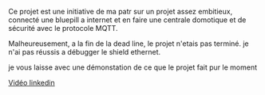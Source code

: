 Ce projet est une initiative de ma patr sur un projet assez embitieux, connecté une bluepill a internet et en faire une centrale domotique et de sécurité avec le protocole MQTT.

Malheureusement, a la fin de la dead line, le projet n'etais pas terminé. je n'ai pas réussis a débugger le shield ethernet.

je vous laisse avec une démonstation de ce que le projet fait pur le moment

[Vidéo linkedin](https://www.linkedin.com/posts/gevraise-matheo_cher-r%C3%A9seau-je-vous-pr%C3%A9sentes-mon-projet-activity-7157878327175761921-AC4G?utm_source=share&utm_medium=member_desktop)
